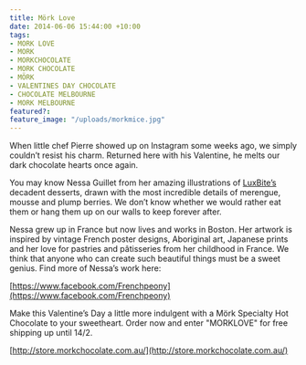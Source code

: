 ```yaml
---
title: Mörk Love
date: 2014-06-06 15:44:00 +10:00
tags:
- MORK LOVE
- MORK
- MORKCHOCOLATE
- MORK CHOCOLATE
- MÖRK
- VALENTINES DAY CHOCOLATE
- CHOCOLATE MELBOURNE
- MORK MELBOURNE
featured?:
feature_image: "/uploads/morkmice.jpg"
---
```


When little chef Pierre showed up on Instagram some weeks ago, we simply couldn’t resist his charm. Returned here with his Valentine, he melts our dark chocolate hearts once again.


You may know Nessa Guillet from her amazing illustrations of [LuxBite’s](http://luxbite.com.au) decadent desserts, drawn with the most incredible details of merengue, mousse and plump berries. We don’t know whether we would rather eat them or hang them up on our walls to keep forever after.

Nessa grew up in France but now lives and works in Boston. Her artwork is inspired by vintage French poster designs, Aboriginal art, Japanese prints and her love for pastries and pâtisseries from her childhood in France. We think that anyone who can create such beautiful things must be a sweet genius. Find more of Nessa’s work here:

[https://www.facebook.com/Frenchpeony](https://www.facebook.com/Frenchpeony)

Make this Valentine’s Day a little more indulgent with a Mörk Specialty Hot Chocolate to your sweetheart. Order now and enter "MORKLOVE" for free shipping up until 14/2.

[http://store.morkchocolate.com.au/](http://store.morkchocolate.com.au/)
